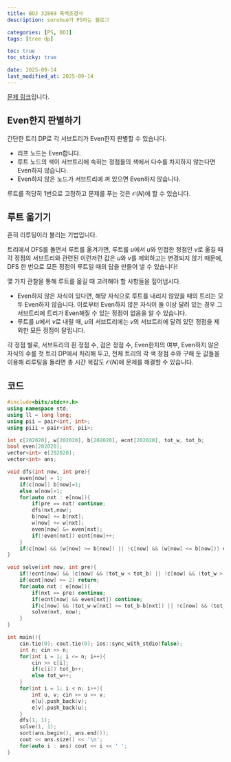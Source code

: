 ```yaml
---
title: BOJ 32869 흑백조경사
description: sorohue가 PS하는 블로그

categories: [PS, BOJ]
tags: [tree dp]

toc: true
toc_sticky: true

date: 2025-09-14
last_modified_at: 2025-09-14
---
```


[문제 링크](https://boj.kr/32869)입니다.

## Even한지 판별하기

간단한 트리 DP로 각 서브트리가 Even한지 판별할 수 있습니다.

- 리프 노드는 Even합니다.
- 루트 노드의 색이 서브트리에 속하는 정점들의 색에서 다수를 차지하지 않는다면 Even하지 않습니다.
- Even하지 않은 노드가 서브트리에 껴 있으면 Even하지 않습니다.

루트를 적당히 1번으로 고정하고 문제를 푸는 것은 $\mathcal{O}(N)$에 할 수 있습니다.

## 루트 옮기기

흔히 리루팅이라 불리는 기법입니다.

트리에서 DFS를 돌면서 루트를 옮겨가면, 루트를 $u$에서 $u$와 인접한 정점인 $v$로 옮길 때 각 정점의 서브트리와 관련된 이런저런 값은 $u$와 $v$를 제외하고는 변경되지 않기 때문에, DFS 한 번으로 모든 정점이 루트일 때의 답을 만들어 낼 수 있습니다!

 몇 가지 관찰을 통해 루트를 옮길 때 고려해야 할 사항들을 짚어냅시다.

- Even하지 않은 자식이 있다면, 해당 자식으로 루트를 내리지 않았을 때의 트리는 모두 Even하지 않습니다. 이로부터 Even하지 않은 자식이 둘 이상 달려 있는 경우 그 서브트리에 트리가 Even해질 수 있는 정점이 없음을 알 수 있습니다.
- 루트를 $u$에서 $v$로 내릴 때, $u$의 서브트리에는 $v$의 서브트리에 달려 있던 정점을 제외한 모든 정점이 달립니다.

각 정점 별로, 서브트리의 흰 정점 수, 검은 정점 수, Even한지의 여부, Even하지 않은 자식의 수를 첫 트리 DP에서 처리해 두고, 전체 트리의 각 색 정점 수와 구해 둔 값들을 이용해 리루팅을 돌리면 총 시간 복잡도 $\mathcal{O}(N)$에 문제를 해결할 수 있습니다.

## 코드

```cpp
#include<bits/stdc++.h>
using namespace std;
using ll = long long;
using pii = pair<int, int>;
using piii = pair<int, pii>;

int c[202020], w[202020], b[202020], ecnt[202020], tot_w, tot_b;
bool even[202020];
vector<int> e[202020];
vector<int> ans;

void dfs(int now, int pre){
    even[now] = 1;
    if(c[now]) b[now]=1;
    else w[now]=1;
    for(auto nxt : e[now]){
        if(pre == nxt) continue;
        dfs(nxt,now);
        b[now] += b[nxt];
        w[now] += w[nxt];
        even[now] &= even[nxt];
        if(!even[nxt]) ecnt[now]++;
    }
    if(c[now] && (w[now] >= b[now]) || !c[now] && (w[now] <= b[now])) even[now] = 0;
}

void solve(int now, int pre){
    if(!ecnt[now] && (c[now] && (tot_w < tot_b) || !c[now] && (tot_w > tot_b))) ans.push_back(now);
    if(ecnt[now] >= 2) return;
    for(auto nxt : e[now]){
        if(nxt == pre) continue;
        if(ecnt[now] && even[nxt]) continue;
        if(c[now] && (tot_w-w[nxt] >= tot_b-b[nxt]) || !c[now] && (tot_w-w[nxt] <= tot_b-b[nxt])) continue;
        solve(nxt, now);
    }
}

int main(){
    cin.tie(0); cout.tie(0); ios::sync_with_stdio(false);
    int n; cin >> n;
    for(int i = 1; i <= n; i++){
        cin >> c[i];
        if(c[i]) tot_b++;
        else tot_w++;
    }
    for(int i = 1; i < n; i++){
        int u, v; cin >> u >> v;
        e[u].push_back(v);
        e[v].push_back(u);
    }
    dfs(1, 1);
    solve(1, 1);
    sort(ans.begin(), ans.end());
    cout << ans.size() << '\n';
    for(auto i : ans) cout << i << ' ';
}
```
